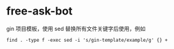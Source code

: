 # free-ask-bot

gin 项目模板，使用 sed 替换所有文件关键字后使用，例如

```
find . -type f -exec sed -i 's/gin-template/example/g' {} +
```